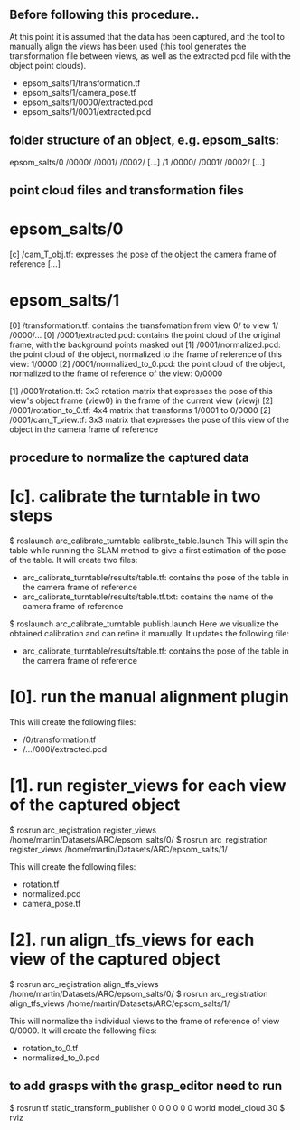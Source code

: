 ## Before following this procedure..

At this point it is assumed that the data has been captured,
and the tool to manually align the views has been used
(this tool generates the transformation file between views,
as well as the extracted.pcd file with the object point clouds).

* epsom_salts/1/transformation.tf
* epsom_salts/1/camera_pose.tf
* epsom_salts/1/0000/extracted.pcd
* epsom_salts/1/0001/extracted.pcd



## folder structure of an object, e.g. epsom_salts:

epsom_salts/0
             /0000/
             /0001/
             /0002/
             [...]
           /1
             /0000/
             /0001/
             /0002/
             [...]


## point cloud files and transformation files

# epsom_salts/0
>
[c]          /cam_T_obj.tf: expresses the pose of the object the camera frame of reference
             [...]

# epsom_salts/1
>
[0]          /transformation.tf: contains the transfomation from view 0/ to view 1/
             /0000/...
[0]          /0001/extracted.pcd: contains the point cloud of the original frame, with the background points masked out
[1]          /0001/normalized.pcd: the point cloud of the object, normalized to the frame of reference of this view: 1/0000
[2]          /0001/normalized_to_0.pcd: the point cloud of the object, normalized to the frame of reference of the view: 0/0000
>
[1]          /0001/rotation.tf: 3x3 rotation matrix that expresses the pose of this view's object frame (view0) in the frame of the current view (viewj)
[2]          /0001/rotation_to_0.tf: 4x4 matrix that transforms 1/0001 to 0/0000
[2]          /0001/cam_T_view.tf: 3x3 matrix that expresses the pose of this view of the object in the camera frame of reference






## procedure to normalize the captured data


# [c]. calibrate the turntable in two steps

$ roslaunch arc_calibrate_turntable calibrate_table.launch
This will spin the table while running the SLAM method to give a first estimation of the pose of the table.
It will create two files:
* arc_calibrate_turntable/results/table.tf: contains the pose of the table in the camera frame of reference
* arc_calibrate_turntable/results/table.tf.txt: contains the name of the camera frame of reference

$ roslaunch arc_calibrate_turntable publish.launch
Here we visualize the obtained calibration and can refine it manually. It updates the following file:
* arc_calibrate_turntable/results/table.tf: contains the pose of the table in the camera frame of reference

# [0]. run the manual alignment plugin

This will create the following files:
* /0/transformation.tf
* /.../000i/extracted.pcd

# [1]. run register_views for each view of the captured object

$ rosrun arc_registration register_views /home/martin/Datasets/ARC/epsom_salts/0/
$ rosrun arc_registration register_views /home/martin/Datasets/ARC/epsom_salts/1/

This will create the following files:
* rotation.tf
* normalized.pcd
* camera_pose.tf

# [2]. run align_tfs_views for each view of the captured object

$ rosrun arc_registration align_tfs_views /home/martin/Datasets/ARC/epsom_salts/0/
$ rosrun arc_registration align_tfs_views /home/martin/Datasets/ARC/epsom_salts/1/

This will normalize the individual views to the frame of reference of view 0/0000. It will create
the following files:

* rotation_to_0.tf
* normalized_to_0.pcd

## to add grasps with the grasp_editor need to run
$ rosrun tf static_transform_publisher 0 0 0 0 0 0 world model_cloud 30
$ rviz

